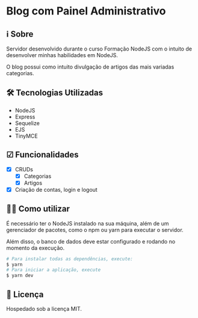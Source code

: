 # Blog com Painel Administrativo

## ℹ Sobre
Servidor desenvolvido durante o curso Formação NodeJS com o intuito de desenvolver minhas habilidades em NodeJS.

O blog possui como intuito divulgação de artigos das mais variadas categorias.

## 🛠 Tecnologias Utilizadas
- NodeJS
- Express
- Sequelize
- EJS
- TinyMCE

## ☑ Funcionalidades

- [x] CRUDs 
  - [x] Categorias
  - [x] Artigos 
- [x] Criação de contas, login e logout

## 👨‍💻 Como utilizar

É necessário ter o NodeJS instalado na sua máquina, além de um gerenciador de pacotes, como o npm ou yarn para executar o servidor.

Além disso, o banco de dados deve estar configurado e rodando no momento da execução.

```sh
# Para instalar todas as dependências, execute:
$ yarn
# Para iniciar a aplicação, execute
$ yarn dev
```

## 📄 Licença

Hospedado sob a licença MIT.
